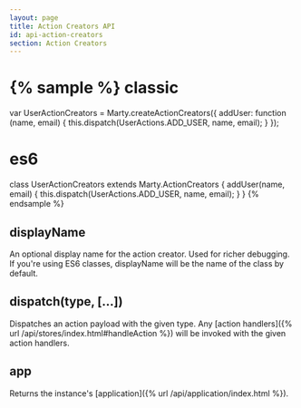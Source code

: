 ```yaml
---
layout: page
title: Action Creators API
id: api-action-creators
section: Action Creators
---
```

{% sample %}
classic
=======
var UserActionCreators = Marty.createActionCreators({
  addUser: function (name, email) {
    this.dispatch(UserActions.ADD_USER, name, email);
  }
});

es6
===
class UserActionCreators extends Marty.ActionCreators {
  addUser(name, email) {
    this.dispatch(UserActions.ADD_USER, name, email);
  }
}
{% endsample %}

<h2 id="displayName">displayName</h2>

An optional display name for the action creator. Used for richer debugging.  If you're using ES6 classes, displayName will be the name of the class by default.

<h2 id="dispatch">dispatch(type, [...])</h2>

Dispatches an action payload with the given type. Any [action handlers]({% url /api/stores/index.html#handleAction %}) will be invoked with the given action handlers.

<h2 id="app">app</h2>

Returns the instance's [application]({% url /api/application/index.html %}).